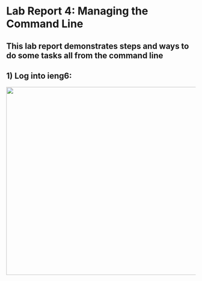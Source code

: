 # Lab Report 4: Managing the Command Line
## This lab report demonstrates steps and ways to do some tasks all from the command line

## 1) Log into ieng6:

<img src="Step4:ieng6.png" width="600" height="500">

